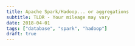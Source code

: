 ```yaml
---
title: Apache Spark/Hadoop... or aggregations
subtitle: TLDR - Your mileage may vary
date: 2018-04-01
tags: ["database", "spark", "hadoop"]
draft: true
---
```


